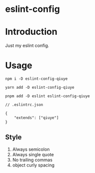 # eslint-config

# Introduction
Just my eslint config.

# Usage
```
npm i -D eslint-config-qiuye

yarn add -D eslint-config-qiuye

pnpm add -D eslint eslint-config-qiuye
```



```
// .eslintrc.json

{
    "extends": ["qiuye"]
}
```



## Style

1. Always semicolon
2. Always single quote
3. No trailing commas
4. object curly spacing

